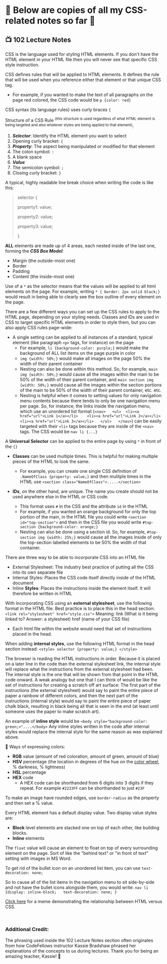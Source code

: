 # 🦓 Below are copies of all my CSS-related notes so far 🦓

## 📺 102 Lecture Notes

CSS is the language used for styling HTML elements.  If you don't have the HTML element in your HTML file then you will never see that specific CSS style instruction.

CSS defines rules that will be applied to HTML elements.  It defines the rule that will be used when you reference either that element or that unique CSS tag.
  + For example, if you wanted to make the text of all paragraphs on the page red colored, the CSS code would be `p {color: red}`

CSS syntax (its language rules) uses curly braces `{`

Structure of a CSS Rule <sup>(this structure is used regardless of what HTML element is being targeted and also whatever styles are being applied to that element)</sup>:
1. _**Selector**_: Identify the HTML element you want to select
2. Opening curly bracket: `{`
3. _**Property**_: The aspect being manipulated or modified for that element
4. The colon symbol: `:`
5. A blank space
6. _**Value**_
7. The semicolon symbol: `;`
8. Closing curly bracket: `}`

A typical, highly readable line break choice when writing the code is like this: 
>selector {
>
>property1: value;
>
>property2: value;
>
>property3: value;
>
>}

**ALL** elements are made up of 4 areas, each nested inside of the last one, forming the _**CSS Box Model**_:  
+ Margin (the outside-most one)
+ Border
+ Padding
+ Content (the inside-most one)

Use of a `*` as the selector means that the values will be applied to all html elements on the page.  For example, writing `* { border: 2px solid black;}` would result in being able to clearly see the box outline of every element on the page.

There are a few different ways you can set up the CSS rules to apply to the HTML page, depending on your styling needs. Classes and IDs are used in CSS to target specific HTML elements in order to style them, but you can also apply CSS rules page-wide:

+ A single setting can be applied to all instances of a standard, typical element (like paragraph `<p>` tags, for instance) on the page
  + For example, `li {background-color: purple;}` would make the background of ALL list items on the page purple in color
  + `img {width: 50%;}` would make all images on the page 50% the width of their parent container
  + Nesting can also be done within this method.  So, for example, `main img {width: 50%;}` would cause all the images within the main to be 50% of the width of their parent container, and `main section img {width: 50%;}` would cause all the images within the section portions of the main to be 50% of the width of their parent container, etc. etc.
  + Nesting is helpful when it comes to setting values for only navigation menu contents because there tends to only be one navigation menu per page.  So, for instance, the links inside the navigation menu, which use an unordered list format (`<nav>   <ul>  <li><a href="url">Link 1</a></li>    <li><a href="url">Link 2</a></li>   <li><a href="url">Link 3</a></li>   </ul>   </nav>`) can be easily targeted with their `<li>` tags because they are inside of the `<nav>` tags.  The CSS would be `nav li {...}`

A **Universal Selector** can be applied to the entire page by using `*` in front of the `{}`

+ **Classes** can be used multiple times.  This is helpful for making multiple pieces of the HTML to look the same.
  + For example, you can create one single CSS definition of `.NameOfClass {property: value;}` and then mulitple times in the HTML use `<section class="NameOfClass">.....</section>`

+ **IDs**, on the other hand, are unique.  The name you create should not be used anywhere else in the HTML or CSS code.
  + This format uses `#` in the CSS and the attribute `id` in the HTML
  + For example, if you wanted an orange background for only the top portion of the main, in the HTML file you could write `<section id="top-section">` and then in the CSS file you would write `#top-section {background-color: orange;}`
  + Nesting can also be done using a section id.  So, for example, `#top-section img {width: 25%;}` would cause all the images inside of only the top-section labelled elements to be 50% the width of that container.

There are three way to be able to incorporate CSS into an HTML file
* External Stylesheet:  The industry best practice of putting all the CSS into its own separate file
* Internal Styles:  Places the CSS code itself directly inside of the HTML document
* Inline **Styles**:  Places the instructions inside the element itself. It will therefore be written in HTML

With incorporating CSS using an **external stylesheet**, use the following format in the HTML file.  Best practice is to place this in the head section:
`<link rel="stylesheet" href="style.css">`
Meaning:  link (What is it being linked to? Answer: a stylesheet) href (name of your CSS file)
+ Each html file within the website would need that set of instructions placed in the head.

When adding **internal styles**, use the following HTML format in the head section instead:
`<style> selector {property: value;} </style>`

The browser is reading the HTML instructions in order.  Because it is placed on a later line in the code than the external stylesheet link, the internal style will replace what the instructions from the external stylesheet had been.  The internal style is the one that will be shown from that point in the HTML code onward.  A weak analogy but one that I can think of would be like the set of instructions for creating a scratch off art surface: The first part of the instructions (the external stylesheet) would say to paint the entire piece of paper a rainbow of different colors, and then the next part of the instructions (internal style) would say to paint the entire piece of paper chalk black, resulting in black being all that is seen in the end (at least until someone uses the paper to make scratch art).
  
An example of **inline style** would be `<body style="background-color: green;>"....</body>`
Any inline styles written in the code after internal styles would replace the internal style for the same reason as was explained above.

 🎨 Ways of expressing colors: 
+ **RGB** value (amount of red coloration, amount of green, amount of blue)
+ **HSV** percentage (the location in degrees of the hue on the [color wheel](https://en.wikipedia.org/wiki/Color_wheel), % darkness, % lightness)  
+ **HSL** percentage
+ **HEX** code
  + A HEX code can be shorthanded from 6 digits into 3 digits if they repeat.  For example `#2233FF` can be shorthanded to just `#23F`

To make an image have rounded edges, use `border-radius` as the property and then set a % value.

Every HTML element has a default display value. Two display value styles are:
+ **Block** level elements are stacked one on top of each other, like building blocks.
+ **Inline** elements

The `float` value will cause an element to float on top of every surrounding element on the page.  Sort of like the "behind text" or "in front of text" setting with images in MS Word.

To get rid of the bullet icon on an unordered list item, you can use `text-decoration: none;`

So to cause all of the list items in the navigation menu to sit side-by-side and not have the bullet icons alongside them, you would write:
`nav li {display: inline-block;   text-decoration: none; } `

[Click here](https://www.reddit.com/media?url=https%3A%2F%2Fi.redd.it%2Ffeel-the-difference-v0-ndvzegr4jzla1.jpg%3Fs%3Df68eeb10ac44c162c1a1a7f8ec5e3fbca4f1b466) for a meme demonstrating the relationship between HTML versus CSS.

<br>

### Additional Credit:

The phrasing used inside the 102 Lecture Notes section often originates from how CodeFellows instructor Kassie Bradshaw phrased her explanations of the concepts to us during lectures.  Thank you for being an amazing teacher, Kassie! 💜

<br>
